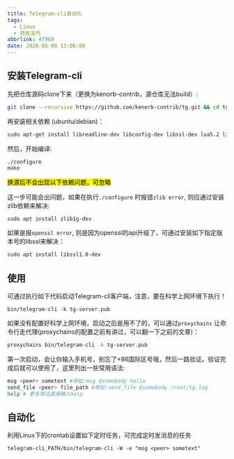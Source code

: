 ```yaml
---
title: Telegram-cli自动化
tags:
  - Linux
  - 奇技淫巧
abbrlink: 47969
date: 2020-05-08 13:06:00
---
```


<!-- more -->

## 安装Telegram-cli

先把仓库源码clone下来（更换为kenorb-contrib，源仓库无法build）:

```sh
git clone --recursive https://github.com/kenorb-contrib/tg.git && cd tg
```

再安装相关依赖 (ubuntu/debian)：

```sh
sudo apt-get install libreadline-dev libconfig-dev libssl-dev lua5.2 liblua5.2-dev libevent-dev libjansson-dev libpython-dev libpython3-dev libgcrypt-dev zlib1g-dev lua-lgi make -y
```

然后，开始编译:

```sh
./configure
make
```

<mark>换源后不会出现以下依赖问题，可忽略</mark>

这一步可能会出问题，如果在执行`./configure` 时报错`zlib error`, 则应通过安装zlib依赖来解决:

```
sudo apt install zlib1g-dev
```

如果是报`openssl error`, 则是因为openssl的api升级了，可通过安装如下指定版本号的libssl来解决：

```sh
sudo apt install libssl1.0-dev
```

## 使用

可通过执行如下代码启动Telegram-cli客户端，注意，要在科学上网环境下执行！

```
bin/telegram-cli -k tg-server.pub
```

如果没有配置好科学上网环境，启动之后是用不了的，可以通过`proxychains` 让命令行走代理(proxychains的配置之前有讲过，可以翻一下之前的文章)：

```sh
proxychains bin/telegram-cli -k tg-server.pub
```

第一次启动，会让你输入手机号，别忘了+86国际区号哦，然后一路验证。验证完成后就可以使用了，这里列出一些常用语法:

```sh
msg <peer> sometext #例如:msg @somebody hello
send_file <peer> file_path #例如:send_file @somebody /root/tg.log
help # 更多用法直接输入help
```

## 自动化

利用Linux下的crontab设置如下定时任务，可完成定时发消息的任务

```
telegram-cli_PATH/bin/telegram-cli -W -e "msg <peer> sometext"
```

